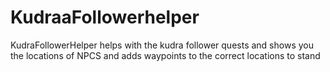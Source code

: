 # KudraaFollowerhelper
KudraFollowerHelper helps with the kudra follower quests and shows you the locations of NPCS and adds waypoints to the correct locations to stand
